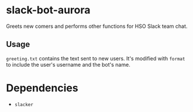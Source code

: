 # slack-bot-aurora

Greets new comers and performs other functions for HSO Slack team chat.

## Usage

`greeting.txt` contains the text sent to new users. It's modified with
`format` to include the user's username and the bot's name.

# Dependencies

  * `slacker`
